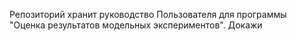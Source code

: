 Репозиторий хранит руководство Пользователя для программы "Оценка результатов модельных экспериментов".
Докажи
